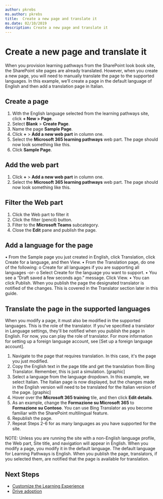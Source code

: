 ```yaml
---
author: pkrebs
ms.author: pkrebs
title:  Create a new page and translate it
ms.date: 02/10/2019
description: Create a new page and translate it
---
```


# Create a new page and translate it
When you provision learning pathways from the SharePoint look book site, the SharePoint site pages are already translated. However, when you create a new page, you will need to manually translate the page to the supported languages. In this example, we’ll create a page in the default language of English and then add a translation page in Italian. 

## Create a page
1.	With the English language selected from the learning pathways site, click **+ New > Page**. 
2.	Select **Blank** > **Create Page**.
3.	Name the page **Sample Page**.
4.	Click **+** > **Add a new web part** in column one. 
5.	Select the **Microsoft 365 learning pathways** web part. The page should now look something like this. <graphic here...>
6. Click **Sample Page**.
 
## Add the web part
1.	Click **+** > **Add a new web part** in column one. 
2.	Select the **Microsoft 365 learning pathways** web part. The page should now look something like this. 

## Filter the Web part
1. Click the Web part to filter it
2. Click the filter (pencil) button. 
3. Filter to the **Microsoft Teams** subcategory. 
4. Close the **Edit** pane and publish the page.

## Add a language for the page
•	From the Sample page you just created in English, click Translation, click Create for a language, and then View. 
•	From the Translation page, do one of the following:
o	Create for all languages if you are supporting all languages 
-or-
o	Select Create for the language you want to support.
•	You see a “Draft saved a few seconds ago.” message. Click View. 
•	You can click Publish. When you publish the page the designated translator is notified of the changes. This is covered in the Translator section later in this guide. 

## Translate the page in the supported languages
When you modify a page, it must also be modified in the supported languages. This is the role of the translator. If you've specified a translator in Language settings, they'll be notified when you publish the page in English. For now, you can play the role of translator. For more information for setting up a foreign language account, see [Set up a foreign language account].

1. Navigate to the page that requires translation. In this case, it's the page you just modified. 
2. Copy the English text in the page title and get the translation from Bing Translator. Remember, this is just a simulation. 
[graphic]
3. Select a language from the language dropdown. In this example, we select Italian. The Italian page is now displayed, but the changes made in the English version will need to be translated for the Italian version of the page. 
[graphic]
4. Hover over the **Microsoft 365 training** tile, and then click **Edit details**. 
5. As an example, change the **Formazione su Microsoft 365** to **Formazione su Contoso**. You can use Bing Translator as you become familiar with the SharePoint multilingual feature. 
6. Republish the page. 
7. Repeat Steps 2-6 for as many languages as you have supported for the site.

NOTE: Unless you are running the site with a non-English language profile, the Web part, Site title, and navigation will appear in English. When you modify a page, you modify it in the default language. The default language for Learning Pathways is English. When you publish the page, translators, if you selected them, are notified that the page is available for translation. 

## Next Steps
- [Customize the Learning Experience](custom_overview.md)
- [Drive adoption](driveadoption.md) 
